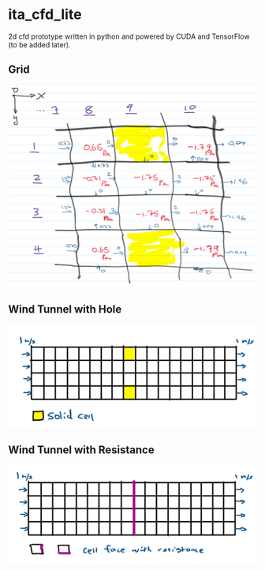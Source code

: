 # ita_cfd_lite

2d cfd prototype written in python and powered by CUDA and TensorFlow (to be added later).

## Grid

![grid](./docs/grid.png)

## Wind Tunnel with Hole

![wind_tunnel_with_hole](./docs/wind_tunnel_with_hole.png)

## Wind Tunnel with Resistance

![wind_tunnel_with_resistance](./docs/wind_tunnel_with_resistance.png)
